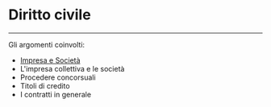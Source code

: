 # Diritto civile
---

Gli argomenti coinvolti:

* [Impresa e Società][l'imprenditore]
* L'impresa collettiva e le società
* Procedere concorsuali
* Titoli di credito
* I contratti in generale

[l'imprenditore]: diritto-civile/l'imprenditore.md